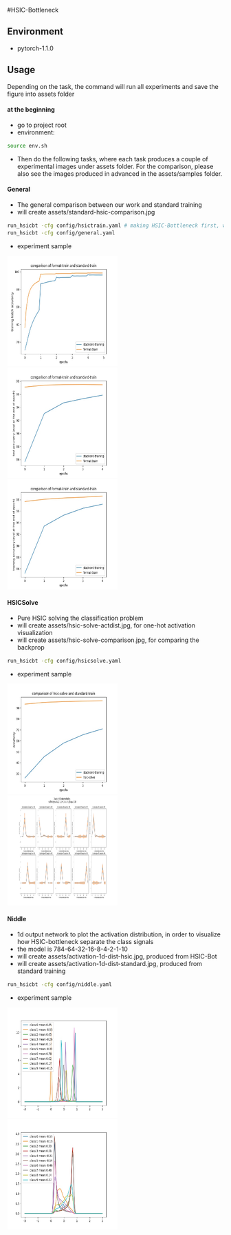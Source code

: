 #HSIC-Bottleneck


## Environment
- pytorch-1.1.0

## Usage
Depending on the task, the command will run all experiments and save the figure into assets folder

#### at the beginning
- go to project root
- environment:
```sh
source env.sh
```
- Then do the following tasks, where each task produces a couple of experimental images under assets folder. For the comparison, please also see the images produced in advanced in the assets/samples folder.

#### General
- The general comparison between our work and standard training
- will create assets/standard-hsic-comparison.jpg
```sh
run_hsicbt -cfg config/hsictrain.yaml # making HSIC-Bottleneck first, which will be loaded in general
run_hsicbt -cfg config/general.yaml
```
- experiment sample
<img src="./assets/samples/standard-hsic-comparison.jpg"  width="256" height="256">
<img src="./assets/samples/standard-hsic-comparison-epoch-test-acc.jpg"  width="256" height="256">
<img src="./assets/samples/standard-hsic-comparison-epoch-train-acc.jpg"  width="256" height="256">

#### HSICSolve
- Pure HSIC solving the classification problem
- will create assets/hsic-solve-actdist.jpg, for one-hot activation visualization
- will create assets/hsic-solve-comparison.jpg, for comparing the backprop
```sh
run_hsicbt -cfg config/hsicsolve.yaml
```
- experiment sample
<img src="./assets/samples/hsic-solve-comparison.jpg"  width="256" height="256">
<img src="./assets/samples/hsic-solve-actdist.jpg"  width="256" height="256">

#### Niddle
- 1d output network to plot the activation distribution, in order to visualize how HSIC-bottleneck separate the class signals
- the model is 784-64-32-16-8-4-2-1-10
- will create assets/activation-1d-dist-hsic.jpg, produced from HSIC-Bot
- will create assets/activation-1d-dist-standard.jpg, produced from standard training
```sh
run_hsicbt -cfg config/niddle.yaml
```
- experiment sample
<img src="./assets/samples/activation-1d-dist-hsic.jpg"  width="256" height="256">
<img src="./assets/samples/activation-1d-dist-standard.jpg"  width="256" height="256">

